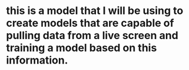 # this is a model that I will be using to create models that are capable of pulling data from a live screen and training a model based on this information.
